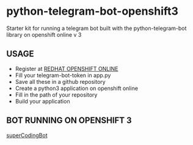# python-telegram-bot-openshift3
Starter kit for running a telegram bot built with the python-telegram-bot library on openshift online v 3
## USAGE
* Register at [REDHAT OPENSHIFT ONLINE](https://www.openshift.com)
* Fill your telegram-bot-token in app.py
* Save all these in a github repository
* Create a python3 application on openshift online
* Fill in the path of your repository
* Build your application

## BOT RUNNING ON OPENSHIFT 3
[superCodingBot](https://www.github.com/Gotham13121997/superCodingBot)